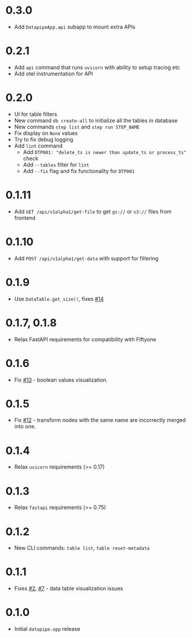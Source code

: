 # 0.3.0

* Add `DatapipeApp.api` subapp to mount extra APIs

# 0.2.1

* Add `api` command that runs `uvicorn` with ability to setup tracing etc
* Add otel instrumentation for API

# 0.2.0

* UI for table filters
* New command `db create-all` to initialize all the tables in database
* New commands `step list` and `step run STEP_NAME`
* Fix display on `None` values
* Try to fix debug logging
* Add `lint` command
  * Add `DTP001: "delete_ts is newer than update_ts or process_ts"` check
  * Add `--tables` filter for `lint`
  * Add `--fix` flag and fix functionality for `DTP001`

# 0.1.11

* Add `GET /api/v1alpha1/get-file` to get `gs://` or `s3://` files from frontend

# 0.1.10

* Add `POST /api/v1alpha1/get-data` with support for filtering

# 0.1.9

* Use `DataTable.get_size()`, fixes
  [#14](https://github.com/epoch8/datapipe-app/issues/14)

# 0.1.7, 0.1.8

* Relax FastAPI requirements for compatibility with Fiftyone

# 0.1.6

* Fix [#13](https://github.com/epoch8/datapipe-app/issues/13) - boolean values
  visualization.

# 0.1.5

* Fix [#12](https://github.com/epoch8/datapipe-app/issues/12) - transform nodes
  with the same name are incorrectly merged into one.

# 0.1.4

* Relax `uvicorn` requirements (>= 0.17)

# 0.1.3

* Relax `fastapi` requirements (>= 0.75)

# 0.1.2

* New CLI commands: `table list`, `table reset-metadata`

# 0.1.1

* Fixes [#2](https://github.com/epoch8/datapipe-app/issues/2),
  [#7](https://github.com/epoch8/datapipe-app/issues/7) - data table
  visualization issues

# 0.1.0

* Initial `datapipe-app` release
